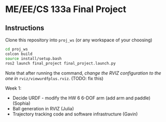# ME/EE/CS 133a Final Project

## Instructions

Clone this repository into `proj_ws` (or any workspace of your choosing)

```bash
cd proj_ws
colcon build
source install/setup.bash
ros2 launch final_project final_project.launch.py
```

Note that after running the command, *change the RVIZ configuration to the one in* `rviz/viewurdfplus.rviz`. (TODO: fix this)

Week 1:

- Decide URDF - modify the HW 6 6-DOF arm (add arm and paddle) (Sophia)
- Ball generation in RVIZ (Julia)
- Trajectory tracking code and software infrastructure (Gavin)
